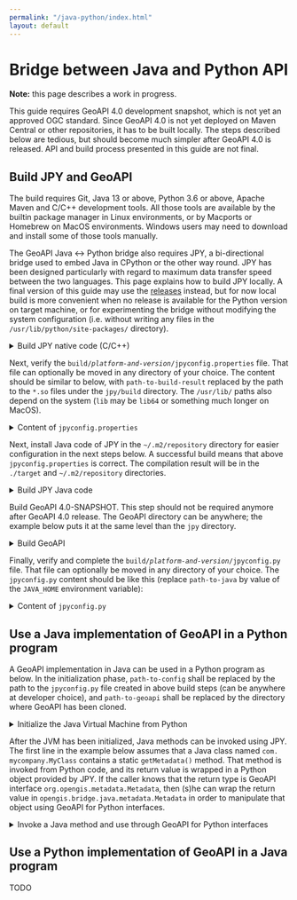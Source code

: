 ```yaml
---
permalink: "/java-python/index.html"
layout: default
---
```

<h1>Bridge between Java and Python API</h1>

<div class="bg-red-100 border border-red-400 text-red-700 px-4 py-3 my-4 rounded relative" role="alert">
  <strong class="font-bold">Note:</strong>
  <span class="block sm:inline">this page describes a work in progress.</span>
</div>

<p>
  This guide requires GeoAPI 4.0 development snapshot, which is not yet an approved OGC standard.
  Since GeoAPI 4.0 is not yet deployed on Maven Central or other repositories, it has to be built locally.
  The steps described below are tedious, but should become much simpler after GeoAPI 4.0 is released.
  API and build process presented in this guide are not final.
</p>

<h2>Build JPY and GeoAPI</h2>

<p>
  The build requires Git, Java 13 or above, Python 3.6 or above, Apache Maven and C/C++ development tools.
  All those tools are available by the builtin package manager in Linux environments,
  or by Macports or Homebrew on MacOS environments.
  Windows users may need to download and install some of those tools manually.
</p>

<p>
  The GeoAPI Java ↔ Python bridge also requires <abbr>JPY</abbr>, a bi-directional bridge used to embed Java
  in CPython or the other way round. <abbr>JPY</abbr> has been designed particularly with regard to maximum
  data transfer speed between the two languages. This page explains how to build <abbr>JPY</abbr> locally.
  A final version of this guide may use the <a href="https://github.com/bcdev/jpy/releases">releases</a> instead,
  but for now local build is more convenient when no release is available for the Python version on target machine,
  or for experimenting the bridge without modifying the system configuration
  (i.e. without writing any files in the <code>/usr/lib/python/site-packages/</code> directory).
</p>

<!--
<details class="code">
  <summary>Install a <abbr>JPY</abbr> release</summary>
  <ul class="list-disc ml-4">
    <li class="my-1 text-justify">The <code>JAVA_HOME</code> environment variable shall reference the Java installation directory.</li>
    <li class="my-1 text-justify">Download a <a href="https://github.com/bcdev/jpy/releases">release from GitHub</a>.</li>
    <li class="my-1 text-justify">Execute <code>pip install jpy-<var>version-and-platform</var>.whl</code></li>
  </ul>
  <p>
    <code>jdl.cpython-*</code> and <code>jpy*</code> files will be installed in <code>/usr/lib/python3.6/site-packages/</code> directory
    (the exact path will vary depending on the platform or Python version). Open <code>jpyconfig.py</code> and verify that
    <code>java_home</code> et <code>jvm_dll</code> variables are paths to the right Java installation directory.
    Note that this file located in <code>site-packages</code> directory has precedence over
    the <code>JPY_PY_CONFIG</code> environment variable described later in this guide.
  </p>
</details>
-->

<details class="code">
  <summary>Build <abbr>JPY</abbr> native code (C/C++)</summary>
  <ul class="list-disc ml-4">
    <li class="my-1 text-justify">The <code>JAVA_HOME</code> environment variable shall reference the Java installation directory
        (required for locating <abbr title="Java Native Interface">JNI</abbr> files).</li>
    <li class="my-1 text-justify">Execute the following commands in a console:</li>
  </ul>
  <pre>git clone https://github.com/bcdev/jpy      # Needed only if not already cloned.
cd jpy
rm -r build target                          # Needed only if JPY has previously been built.
git checkout 0.9.0                          # If a more recent release is available, it may be worth to try.
python setup.py build maven                 # C/C++ compilation result will be in the ./build/ directory.</pre>
</details>

<p>
  Next, verify the <code>build/<var>platform-and-version</var>/jpyconfig.properties</code> file.
  That file can optionally be moved in any directory of your choice.
  The content should be similar to below, with <code>path-to-build-result</code> replaced
  by the path to the <code>*.so</code> files under the <code>jpy/build</code> directory.
<!--    If <abbr>JPY</abbr> has been installed from a release instead than built locally,
  then those <code>*.so</code> files are located in the <code>/usr/…/site-packages/</code> directory. -->
  The <code>/usr/lib/</code> paths also depend on the system (<code>lib</code> may be <code>lib64</code>
  or something much longer on MacOS).
</p>

<details class="code">
  <summary>Content of <code>jpyconfig.properties</code></summary>
  <pre>#
# This file is read by the JPY Java API (org.jpy.PyLib class) in order to find shared libraries.
# Its path can be given to Java by the "jpy.config" property, for example as below:
#
#     java -Djpy.config=/<var>path-to-this-file</var>/jpyconfig.properties
#
jpy.pythonExecutable = /usr/bin/python3        # All paths in this example depend on the system.
jpy.pythonPrefix     = /usr/lib/python3.6
jpy.pythonLib        = /usr/lib/libpython3.so
jpy.jpyLib           = /<var>path-to-build-result</var>/jpy.cpython-<var>version-and-platform</var>.so
jpy.jdlLib           = /<var>path-to-build-result</var>/jdl.cpython-<var>version-and-platform</var>.so
</pre>
</details>

<p>
  Next, install Java code of <abbr>JPY</abbr> in the <code>~/.m2/repository</code> directory
  for easier configuration in the next steps below.
  A successful build means that above <code>jpyconfig.properties</code> is correct.
  The compilation result will be in the <code>./target</code> and <code>~/.m2/repository</code> directories.
</p>

<details class="code">
  <summary>Build <abbr>JPY</abbr> Java code</summary>
  <ul class="list-disc ml-4">
      <li class="my-1 text-justify">Execute the following command in the <code>jpy</code> directory
        (replace <code>path-to-config/</code> by the actual path, can be relative or absolute):</li>
  </ul>
  <pre>mvn install -Djpy.config=<var>path-to-config</var>/jpyconfig.properties</pre>
</details>

<p>
  Build GeoAPI 4.0-SNAPSHOT. This step should not be required anymore after GeoAPI 4.0 release.
  The GeoAPI directory can be anywhere; the example below puts it at the same level
  than the <code>jpy</code> directory.
</p>

<details class="code">
  <summary>Build GeoAPI</summary>
  <pre>cd ..            # Or move to any other directory.
git clone https://github.com/opengeospatial/geoapi
cd geoapi
mvn install --activate-profiles python</pre>
</details>

<p>
  Finally, verify and complete the <code>build/<var>platform-and-version</var>/jpyconfig.py</code> file.
  That file can optionally be moved in any directory of your choice.
<!--    If <abbr>JPY</abbr> has been installed from a release, that file already exists in the <abbr>site-packages</abbr> directory
  and may be edited in-place (attempts to use a copy elsewhere seems to have no effect). -->
  The <code>jpyconfig.py</code> content should be like this
  (replace <code>path-to-java</code> by value of the <code>JAVA_HOME</code> environment variable):
</p>

<details class="code">
  <summary>Content of <code>jpyconfig.py</code></summary>
  <pre>#
# This file is read by the 'jpyutil' module in order to load and configure the JVM from Python.
#
java_home      = '<var>path-to-java</var>'
jvm_dll        = '<var>path-to-java</var>/lib/server/libjvm.so'
jvm_maxmem     = None
jvm_classpath  = ["<var>user-directory</var>/.m2/repository/javax/measure/unit-api/1.0/unit-api-1.0.jar",
            "<var>user-directory</var>/.m2/repository/org/opengis/geoapi-pending/4.0-SNAPSHOT/geoapi-pending-4.0-SNAPSHOT.jar",
            "<var>user-directory</var>/.m2/repository/org/opengis/bridge/geoapi-java-python/4.0-SNAPSHOT/geoapi-java-python-4.0-SNAPSHOT.jar",
            "<var>any additional JAR files required by the GeoAPI implementation to use.</var>"]
jvm_properties = {}</pre>
</details>

<h2>Use a Java implementation of GeoAPI in a Python program</h2>

<p>
  A GeoAPI implementation in Java can be used in a Python program as below.
  In the initialization phase, <code>path-to-config</code> shall be replaced by the path to the
  <code>jpyconfig.py</code> file created in above build steps (can be anywhere at developer choice),
  and <code>path-to-geoapi</code> shall be replaced by the directory where GeoAPI has been cloned.
</p>

<details class="code">
  <summary>Initialize the Java Virtual Machine from Python</summary>
  <pre>import jpyutil
jvm = jpyutil.init_jvm(config_file="<var>path-to-config</var>/jpyconfig.py")

import sys
sys.path.append('<var>path-to-geoapi</var>/target/python')</pre>
</details>

<p>
  After the <abbr>JVM</abbr> has been initialized, Java methods can be invoked using <abbr>JPY</abbr>.
  The first line in the example below assumes that a Java class named <code>com.​mycompany.​MyClass</code>
  contains a static <code>getMetadata()</code> method. That method is invoked from Python code,
  and its return value is wrapped in a Python object provided by <abbr>JPY</abbr>.
  If the caller knows that the return type is GeoAPI interface <code>org.​opengis.​metadata.​Metadata</code>,
  then (s)he can wrap the return value in <code>opengis.​bridge.​java.​metadata.​Metadata</code> in order to
  manipulate that object using GeoAPI for Python interfaces.
</p>

<details class="code">
  <summary>Invoke a Java method and use through GeoAPI for Python interfaces</summary>
<pre># Following line is implementation-specific.
jpy_object = jpy.get_type('com.mycompany.MyClass').getMetadata()

# Following line wraps the JPY object as an implementation of GeoAPI for Python interfaces.
md = opengis.bridge.java.metadata.Metadata(jpy_object)

# Following lines are the same for any implementation of GeoAPI for Python.
# All properties are derived from ISO 19115 specification.
axis0 = md.spatial_representation_info[0].axis_dimension_properties[0]
axis1 = md.spatial_representation_info[0].axis_dimension_properties[1]

print("Resource title:      ", md.identification_info[0].citation.title)
print("Resource scope:      ", md.metadata_scope[0].resource_scope)
print("Name of first axis:  ", axis0.dimension_name)
print("Size of first axis:  ", axis0.dimension_size)
print("Name of second axis: ", axis1.dimension_name)
print("Size of second axis: ", axis1.dimension_size)</pre>
</details>

<h2>Use a Python implementation of GeoAPI in a Java program</h2>

<p>
  TODO
</p>
